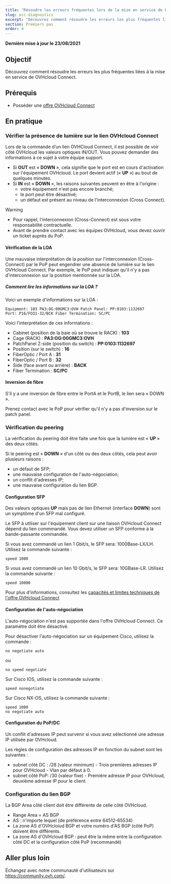 ```yaml
---
title: "Résoudre les erreurs fréquentes lors de la mise en service de OVHcloud Connect"
slug: occ-diagnostics
excerpt: "Découvrez comment résoudre les erreurs les plus fréquentes liées à la mise en service de OVHcloud Connect"
section: Premiers pas
order: 4
---
```


**Dernière mise à jour le 23/08/2021**

## Objectif

Découvrez comment résoudre les erreurs les plus fréquentes liées à la mise en service de OVHcloud Connect.

## Prérequis

- Posséder une [offre OVHcloud Connect](https://www.ovhcloud.com/fr/network-security/ovhcloud-connect/)

## En pratique

### Vérifier la présence de lumière sur le lien OVHcloud Connect

Lors de la commande d’un lien OVHCloud Connect, il est possible de voir côté OVHcloud les valeurs optiques IN/OUT. Vous pouvez demander des informations à ce sujet à votre équipe support.

- Si **OUT** est « **DOWN** », cela signifie que le port est en cours d'activation sur l'équipement OVHcloud. Le port devient actif (« **UP** ») au bout de quelques minutes.
- Si **IN** est « **DOWN** », les raisons suivantes peuvent en être à l'origine :
    - votre équipement n'est pas encore branché;
    - le port peut être désactivé;
    - un défaut est présent au niveau de l'interconnexion (Cross Connect).

> [!warning]
>
> - Pour rappel, l'interconnexion (Cross-Connect) est sous votre responsabilité contractuelle.
> - Avant de prendre contact avec les équipes OVHcloud, vous devez ouvrir un ticket auprès du PoP.
>

#### Vérification de la LOA

Une mauvaise interprétation de la position sur l'interconnexion (Cross-Connect) par le PoP peut engendrer une absence de lumière sur le lien OVHcloud Connect.
Par exemple, le PoP peut indiquer qu'il n'y a pas d'interconnexion sur la position mentionnée sur la LOA.

##### **Comment lire les informations sur la LOA ?**

Voici un exemple d'informations sur la LOA :

```
Equipment: 103 PA3:OG:00GMC3:OVH Patch Panel: PP:0103:1132697
Port: P16/FO31-32/BCK Fiber Termination: SC/PC
```

Voici l'interprétation de ces informations :

- Cabinet (position de la baie où se trouve le RACK) : **103**
- Cage (RACK) : **PA3:OG:00GMC3:OVH**
- PatchPanel Z-side (position du switch) : **PP:0103:1132697**
- Position (sur le switch) : **16**
- FiberOptic / Port A : **31**
- FiberOptic / Port B : **32**
- Side (face avant ou arrière) : **BACK**
- Fiber Termination : **SC/PC**

#### Inversion de fibre

S'il y a une inversion de fibre entre le PortA et le PortB, le lien sera « DOWN ».

Prenez contact avec le PoP pour vérifier qu'il n'y a pas d'inversion sur le patch panel.

### Vérification du peering

La vérification du peering doit être faite une fois que la lumière est « **UP** » des deux côtés.

Si le peering est « **DOWN** » d'un côté  ou des deux côtés, cela peut avoir plusieurs raisons :

- un défaut de SFP;
- une mauvaise configuration de l'auto-négociation;
- un conflit d'adresses IP;
- une mauvaise configuration du lien BGP.

#### Configuration SFP

Des valeurs optiques **UP** mais pas de lien Ethernet (interface **DOWN**) sont un symptôme d'un SFP mal configuré.

Le SFP à utiliser sur l'équipement client sur une liaison OVHcloud Connect dépend du lien commmandé. Vous devez utiliser un SFP conforme à la bande-passante commandée.

Si vous avez commandé un lien 1 Gbit/s, le SFP sera: 1000Base-LX/LH. Utilisez la commande suivante :

```
speed 1000
```

Si vous avez commandé un lien 10 Gbit/s, le SFP sera: 10GBase-LR. Utilisez la commande suivante :

```
speed 10000
```

Pour plus d'informations, consultez les [capacités et limites techniques de l'offre OVHcloud Connect](../occ-limits/)

#### Configuration de l'auto-négociation

L'auto-négociation n'est pas supportée dans l'offre OVHcloud Connect. Ce paramètre doit être désactivé.

Pour désactiver l'auto-négociation sur un équipement Cisco, utilisez la commande :

```
no negotiate auto
```

ou

```
no speed negotiate
```

Sur Cisco IOS, utilisez la commande suivante :

```
speed nonegotiate
```

Sur Cisco NX-OS, utilisez la commande suivante :

```
speed 1000
no negotiate auto
```

#### Configuration du PoP/DC

Un conflit d'adresses IP peut survenir si vous avez sélectionné une adresse IP utilisée par OVHcloud.

Les règles de configuration des adresses IP en fonction du subnet sont les suivantes :

- subnet côté DC : /28 (valeur minimum) - Trois premières adresses IP pour OVHcloud - Vlan par défaut à 0.
- subnet côté PoP: /30 (valeur fixe) - Première adresse IP pour OVHcloud, deuxième adresse IP pour le client.

### Configuration du lien BGP

La BGP Area côté client doit être différente de celle côté OVHcloud.

- Range Area = AS BGP
- AS : n'importe lequel (de préférence entre 64512-65534)
- La zone AS d'OVHcloiud BGP et votre numéro d'AS BGP (côté PoP) doivent être différents.
- La zone AS d'OVHcloud BGP : peut être la même entre la configuration côté DC et la configuration côté PoP (recommandé)

## Aller plus loin

Échangez avec notre communauté d'utilisateurs sur <https://community.ovh.com/>.
